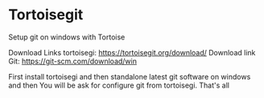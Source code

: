 # Tortoisegit
Setup git on windows with Tortoise

Download Links tortoisegi: https://tortoisegit.org/download/ 
Download link Git: https://git-scm.com/download/win

First install tortoisegi and then standalone latest git software on windows and then You will be ask for configure git from tortoisegi. That's all
